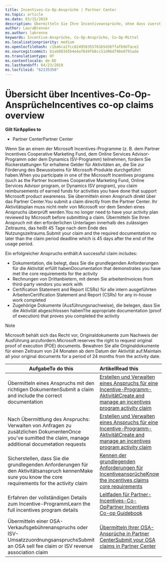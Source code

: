 ```yaml
---
title: Incentives-Co-Op-Ansprüche | Partner Center
ms.topic: article
ms.date: 03/15/2019
description: Übermitteln Sie Ihre Incentiveansprüche, ohne dass zuerst Ihr Aktivitätsplan überprüft werden muss.
author: LauraBrenner
ms.author: labrenne
keywords: Incentive-Ansprüche, Co-Op-Ansprüche, Co-Op-Mittel
ms.localizationpriority: medium
ms.openlocfilehash: c1ba6ca1fcc624958355761b5d36ffafb9dface2
ms.sourcegitcommit: b1ab80345b4e4af649fb8cc51d96d798e0791ade
ms.translationtype: HT
ms.contentlocale: de-DE
ms.lasthandoff: 04/23/2019
ms.locfileid: "62135350"
---
```

# <a name="incentives-co-op-claims-overview"></a><span data-ttu-id="b7010-104">Übersicht über Incentives-Co-Op-Ansprüche</span><span class="sxs-lookup"><span data-stu-id="b7010-104">Incentives co-op claims overview</span></span>

<span data-ttu-id="b7010-105">**Gilt für**</span><span class="sxs-lookup"><span data-stu-id="b7010-105">**Applies to**</span></span>

- <span data-ttu-id="b7010-106">Partner Center</span><span class="sxs-lookup"><span data-stu-id="b7010-106">Partner Center</span></span>

<span data-ttu-id="b7010-107">Wenn Sie an einem der Microsoft Incentives-Programme (z. B. dem Partner Incentives Cooperative Marketing Fund, dem Online Services Advisor-Programm oder dem Dynamics ISV-Programm) teilnehmen, fordern Sie Rückerstattungen für erhaltene Gelder für Aktivitäten an, die Sie zur Förderung des Bewusstseins für Microsoft-Produkte durchgeführt haben.</span><span class="sxs-lookup"><span data-stu-id="b7010-107">When you participate in one of the Microsoft Incentives programs (such as the Partner Incentives Cooperative Marketing Fund, Online Services Advisor program, or Dynamics ISV program), you claim reimbursements of earned funds for activities you have done that support Microsoft product awareness.</span></span> <span data-ttu-id="b7010-108">Sie übermitteln einen Anspruch direkt über das Partner Center.</span><span class="sxs-lookup"><span data-stu-id="b7010-108">You submit a claim directly from the Partner Center.</span></span> <span data-ttu-id="b7010-109">Ihr Aktivitätsplan muss nicht mehr von Microsoft vor dem Senden eines Anspruchs überprüft werden.</span><span class="sxs-lookup"><span data-stu-id="b7010-109">You no longer need to have your activity plan reviewed by Microsoft before submitting a claim.</span></span> <span data-ttu-id="b7010-110">Übermitteln Sie Ihren Anspruch mit den erforderlichen Unterlagen innerhalb des zulässigen Zeitraums, das heißt 45 Tage nach dem Ende des Nutzungszeitraums.</span><span class="sxs-lookup"><span data-stu-id="b7010-110">Submit your claim and the required documentation no later than the claim period deadline which is 45 days after the end of the usage period.</span></span> 

<span data-ttu-id="b7010-111">Ein erfolgreicher Anspruchs enthält:</span><span class="sxs-lookup"><span data-stu-id="b7010-111">A successful claim includes:</span></span>

- <span data-ttu-id="b7010-112">Dokumentation, die belegt, dass Sie die grundlegenden Anforderungen für die Aktivität erfüllt haben</span><span class="sxs-lookup"><span data-stu-id="b7010-112">Documentation that demonstrates you have met the core requirements for the activity</span></span>
- <span data-ttu-id="b7010-113">Rechnungen von Drittanbietern, mit denen Sie arbeiten</span><span class="sxs-lookup"><span data-stu-id="b7010-113">Invoices from third-party vendors you work with</span></span>
- <span data-ttu-id="b7010-114">Certification Statement and Report (CSRs) für alle intern ausgeführten Arbeiten</span><span class="sxs-lookup"><span data-stu-id="b7010-114">Certification Statement and Report (CSRs) for any in-house work completed</span></span>
- <span data-ttu-id="b7010-115">Zugehörige Dokumente (Ausführungsnachweise), die belegen, dass Sie die Aktivität abgeschlossen haben</span><span class="sxs-lookup"><span data-stu-id="b7010-115">The appropriate documentation (proof of execution) that proves you completed the activity</span></span> 

>[!NOTE]
><span data-ttu-id="b7010-116">Microsoft behält sich das Recht vor, Originaldokumente zum Nachweis der Ausführung anzufordern.</span><span class="sxs-lookup"><span data-stu-id="b7010-116">Microsoft reserves the right to request original proof of execution (POE) documents.</span></span> <span data-ttu-id="b7010-117">Bewahren Sie alle Originaldokumente für einen Zeitraum von 24 Monaten ab dem Datum der Aktivität auf.</span><span class="sxs-lookup"><span data-stu-id="b7010-117">Maintain all your original documents for a period of 24 months from the activity date.</span></span> 

|<span data-ttu-id="b7010-118">**Aufgabe**</span><span class="sxs-lookup"><span data-stu-id="b7010-118">**To do this**</span></span>   |<span data-ttu-id="b7010-119">**Artikel**</span><span class="sxs-lookup"><span data-stu-id="b7010-119">**Read this**</span></span>   |
|-----------------|:--------------------------------------|
|<span data-ttu-id="b7010-120">Übermitteln eines Anspruchs mit den richtigen Dokumenten</span><span class="sxs-lookup"><span data-stu-id="b7010-120">Submit a claim and include the correct documentation</span></span>|[<span data-ttu-id="b7010-121">Erstellen und Verwalten eines Anspruchs für eine Incentive-Programm-Aktivität</span><span class="sxs-lookup"><span data-stu-id="b7010-121">Create and manage an incentives program activity claim</span></span>](create-incentives-claims.md)|
|<span data-ttu-id="b7010-122">Nach Übermittlung des Anspruchs: Verwalten von Anfragen zu zusätzlichen Dokumenten</span><span class="sxs-lookup"><span data-stu-id="b7010-122">Once you've sumitted the claim, manage additional documetation requests</span></span>|[<span data-ttu-id="b7010-123">Erstellen und Verwalten eines Anspruchs für eine Incentive-Programm-Aktivität</span><span class="sxs-lookup"><span data-stu-id="b7010-123">Create and manage an incentives program activity claim</span></span>](create-incentives-claims.md)  |
|<span data-ttu-id="b7010-124">Sicherstellen, dass Sie die grundlegenden Anforderungen für den Aktivitätsanspruch kennen</span><span class="sxs-lookup"><span data-stu-id="b7010-124">Make sure you know the core requirements for the activity claim</span></span>|[<span data-ttu-id="b7010-125">Kennen der grundlegenden Anforderungen für Incentiveansprüche</span><span class="sxs-lookup"><span data-stu-id="b7010-125">Know the incentives claims core requirements</span></span>](core-requirements.md)   |
|<span data-ttu-id="b7010-126">Erfahren der vollständigen Details zum Incentive-Programm</span><span class="sxs-lookup"><span data-stu-id="b7010-126">Learn the full incentives program details</span></span>|[<span data-ttu-id="b7010-127">Leitfaden für Partner-Incentives-Co-Op</span><span class="sxs-lookup"><span data-stu-id="b7010-127">Partner Incentives Co-op Guidebook</span></span>](https://assets.microsoft.com/coop-guidebook.pdf)
|<span data-ttu-id="b7010-128">Übermitteln einer OSA-Verkaufsgebührenanspruchs oder ISV-Umsatzzuordnungsanspruchs</span><span class="sxs-lookup"><span data-stu-id="b7010-128">Submit an OSA sell fee claim or ISV revenue association claim</span></span> |[<span data-ttu-id="b7010-129">Übermitteln Ihrer OSA-Ansprüche in Partner Center</span><span class="sxs-lookup"><span data-stu-id="b7010-129">Submit your OSA claims in Partner Center</span></span>](submit-osa-claim.md)|
                                                                                 
                                   